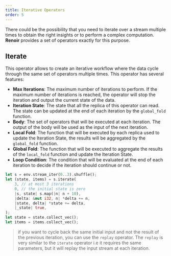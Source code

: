 ```yaml
---
title: Iterative Operators
order: 5
---
```


There could be the possibility that you need to iterate over a stream multiple times to obtain the right insights or to perform a complex computation. **Renoir** provides a set of operators exactly for this purpose.

## Iterate
This operator allows to create an iterative workflow where the data cycle through the same set of operators multiple times. This operator has several features:
- **Max Iterations**: The maximum number of iterations to perform. If the maximum number of iterations is reached, the operator will stop the iteration and output the current state of the data.
- **Iteration State**: The state that all the replica of this operator can read. The state can be updated at the end of each iteration by the `global_fold` function.
- **Body**: The set of operators that will be executed at each iteration. The output of the body will be used as the input of the next iteration.
- **Local Fold**: The function that will be executed by each replica used to update the Iteration State, the results will be aggregated by the `global_fold` function.
- **Global Fold**: The function that will be executed to aggregate the results of the `local_fold` function and update the Iteration State.
- **Loop Condition**: The condition that will be evaluated at the end of each iteration to decide if the iteration should continue or not.

```Rust
let s = env.stream_iter(0..3).shuffle();
let (state, items) = s.iterate(
    3, // at most 3 iterations
    0, // the initial state is zero
    |s, state| s.map(|n| n + 10),
    |delta: &mut i32, n| *delta += n,
    |state, delta| *state += delta,
    |_state| true,
);
let state = state.collect_vec();
let items = items.collect_vec();
```
> if you want to cycle back the same initial input and not the result of the previous iteration, you can use the `replay` operator. The `replay` is very similar to the `iterate` operator i.e it requires the same parameters, but it will replay the input stream at each iteration.
